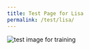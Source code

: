 ```yaml
---
title: Test Page for Lisa
permalink: /test/lisa/
---
```


![test image for training](/images/test-image.jpg)
